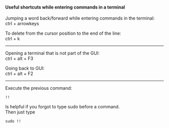 #### Useful shortcuts while entering commands in a terminal

Jumping a word back/forward while entering commands in the terminal:\
ctrl + arrowkeys

To delete from the cursor position to the end of the line:\
ctrl + k

***

Opening a terminal that is not part of the GUI:\
ctrl + alt + F3

Going back to GUI:\
ctrl + alt + F2

***

Execute the previous command:
```
!!
```

Is helpful if you forgot to type sudo before a command.\
Then just type
```
sudo !!
```
